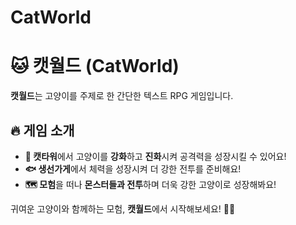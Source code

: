 # CatWorld
# 🐱 캣월드 (CatWorld)

**캣월드**는 고양이를 주제로 한 간단한 텍스트 RPG 게임입니다.

## 🔥 게임 소개
- **🏯 캣타워**에서 고양이를 **강화**하고 **진화**시켜 공격력을 성장시킬 수 있어요!
- **🐟 생선가게**에서 체력을 성장시켜 더 강한 전투를 준비해요!
- **🗺️ 모험**을 떠나 **몬스터들과 전투**하며 더욱 강한 고양이로 성장해봐요!

귀여운 고양이와 함께하는 모험, **캣월드**에서 시작해보세요! 🐾✨
